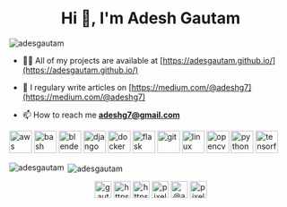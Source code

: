 <h1 align="center">Hi 👋, I'm Adesh Gautam</h1>
<p align="left"> <img src="https://komarev.com/ghpvc/?username=adesgautam" alt="adesgautam" /> </p>

- 👨‍💻 All of my projects are available at [https://adesgautam.github.io/](https://adesgautam.github.io/)

- 📝 I regulary write articles on [https://medium.com/@adeshg7](https://medium.com/@adeshg7)

- 📫 How to reach me **adeshg7@gmail.com**

<p align="left"><img src="https://devicons.github.io/devicon/devicon.git/icons/amazonwebservices/amazonwebservices-original-wordmark.svg" alt="aws" width="40" height="40"/> <img src="https://www.vectorlogo.zone/logos/gnu_bash/gnu_bash-icon.svg" alt="bash" width="40" height="40"/> <img src="https://download.blender.org/branding/community/blender_community_badge_white.svg" alt="blender" width="40" height="40"/> <img src="https://devicons.github.io/devicon/devicon.git/icons/django/django-original.svg" alt="django" width="40" height="40"/> <img src="https://devicons.github.io/devicon/devicon.git/icons/docker/docker-original-wordmark.svg" alt="docker" width="40" height="40"/> <img src="https://www.vectorlogo.zone/logos/pocoo_flask/pocoo_flask-icon.svg" alt="flask" width="40" height="40"/> <img src="https://www.vectorlogo.zone/logos/git-scm/git-scm-icon.svg" alt="git" width="40" height="40"/> <img src="https://devicons.github.io/devicon/devicon.git/icons/linux/linux-original.svg" alt="linux" width="40" height="40"/> <img src="https://www.vectorlogo.zone/logos/opencv/opencv-icon.svg" alt="opencv" width="40" height="40"/> <img src="https://devicons.github.io/devicon/devicon.git/icons/python/python-original.svg" alt="python" width="40" height="40"/> <img src="https://www.vectorlogo.zone/logos/tensorflow/tensorflow-icon.svg" alt="tensorflow" width="40" height="40"/></p><p><img align="left" src="https://github-readme-stats.vercel.app/api/top-langs/?username=adesgautam&layout=compact&hide=html" alt="adesgautam" /></p>

<p>&nbsp;<img align="center" src="https://github-readme-stats.vercel.app/api?username=adesgautam&show_icons=true" alt="adesgautam" /></p>

<p align="center">
<a href="https://twitter.com/gautamades" target="blank"><img align="center" src="https://cdn.jsdelivr.net/npm/simple-icons@3.0.1/icons/twitter.svg" alt="gautamades" height="30" width="30" /></a>
<a href="https://linkedin.com/in/https://www.linkedin.com/in/adesh-gautam-518810127/" target="blank"><img align="center" src="https://cdn.jsdelivr.net/npm/simple-icons@3.0.1/icons/linkedin.svg" alt="https://www.linkedin.com/in/adesh-gautam-518810127/" height="30" width="30" /></a>
<a href="https://stackoverflow.com/users/https://stackoverflow.com/users/3552362/adesh-gautam" target="blank"><img align="center" src="https://cdn.jsdelivr.net/npm/simple-icons@3.0.1/icons/stackoverflow.svg" alt="https://stackoverflow.com/users/3552362/adesh-gautam" height="30" width="30" /></a>
<a href="https://instagram.com/pixels.adesh" target="blank"><img align="center" src="https://cdn.jsdelivr.net/npm/simple-icons@3.0.1/icons/instagram.svg" alt="pixels.adesh" height="30" width="30" /></a>
<a href="https://medium.com/@adeshg7" target="blank"><img align="center" src="https://cdn.jsdelivr.net/npm/simple-icons@3.0.1/icons/medium.svg" alt="@adeshg7" height="30" width="30" /></a>
<a href="https://www.youtube.com/c/pixels adesh" target="blank"><img align="center" src="https://cdn.jsdelivr.net/npm/simple-icons@3.0.1/icons/youtube.svg" alt="pixels adesh" height="30" width="30" /></a>
</p>